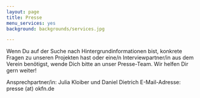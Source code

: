 ```yaml
---
layout: page
title: Presse
menu_services: yes
background: backgrounds/services.jpg

---
```


Wenn Du auf der Suche nach Hintergrundinformationen bist, konkrete Fragen zu unseren Projekten hast oder eine/n Interviewpartner/in aus dem Verein benötigst, wende Dich bitte an unser Presse-Team. Wir helfen Dir gern weiter!


Ansprechpartner/in: Julia Kloiber und Daniel Dietrich
E-Mail-Adresse: presse (at) okfn.de
